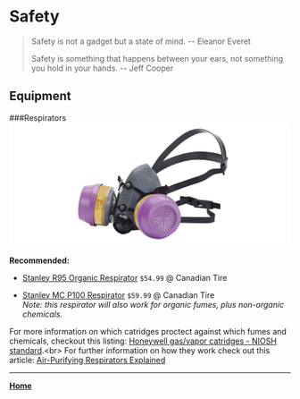 # Safety
> Safety is not a gadget but a state of mind.
> -- Eleanor Everet
> 
> Safety is something that happens between your ears, not something you hold in your hands.
> -- Jeff Cooper

## Equipment

###Respirators
![Stanley R95 Organic Respirator photo](images/safety/respirator-P100.png)

**Recommended:**

* [Stanley R95 Organic Respirator](https://www.canadiantire.ca/en/pdp/stanley-r95-organic-vapour-respirator-0550135p.html#srp) `$54.99` @ Canadian Tire 

* [Stanley MC P100 Respirator](https://www.canadiantire.ca/en/pdp/stanley-mc-p100-respirator-0550137p.html#srp) `$59.99` @ Canadian Tire <br> _Note: this respirator will also work for organic fumes, plus non-organic chemicals._

For more information on which catridges proctect against which fumes and chemicals, checkout this listing: [Honeywell gas/vapor catridges - NIOSH standard](https://www.honeywellsafety.com/Products/Respiratory_Protection/N_series_cartridge_for_gases/vapors_protection_(NIOSH_standard)(1).aspx?site=/asia).<br>
For further information on how they work check out this article: [Air-Purifying Respirators Explained](https://www.coopersafety.com/respirator-types)

---
**[Home](README.md)**